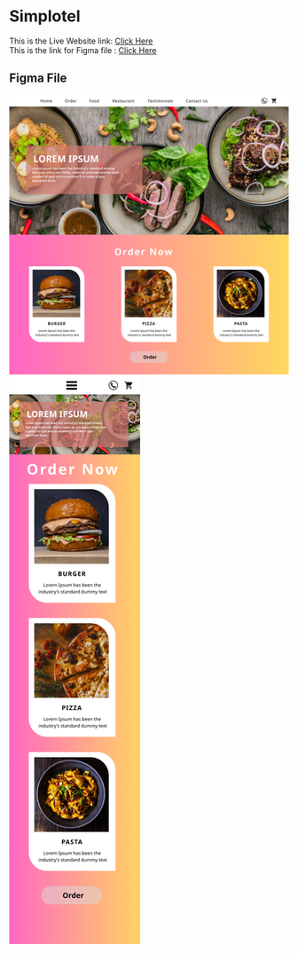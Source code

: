 # Simplotel

This is the Live Website link: [Click Here ](https://x2wtf3.csb.app/ 'Live website')  
This is the link for Figma file : [Click Here ](https://www.figma.com/proto/AnhK3grujgiwUC60aYlwD6/Simplotel?page-id=0%3A1&type=design&node-id=22-15&viewport=-766%2C345%2C0.34&t=NrTQkuXvmmKrRLkO-1&scaling=scale-down&starting-point-node-id=22%3A15&show-proto-sidebar=1&mode=design 'UI Design')

## Figma File

![Website Image](/public/desktopUI.png)
![Website Image](/public/phoneUI.png)
